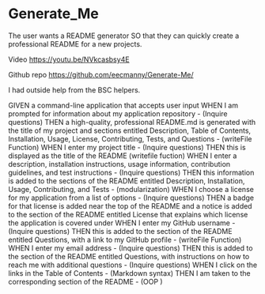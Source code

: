 # Generate_Me

The user wants a README generator SO that they can quickly create a professional README for a new projects.

Video
https://youtu.be/NVkcasbsy4E

Github repo
https://github.com/eecmanny/Generate-Me/


I had outside help from the BSC helpers.


GIVEN a command-line application that accepts user input
WHEN I am prompted for information about my application repository - (Inquire questions)
THEN a high-quality, professional README.md is generated with the title of my project and sections entitled Description, Table of Contents, Installation, Usage, License, Contributing, Tests, and Questions - (writeFile Function)
WHEN I enter my project title - (Inquire questions)
THEN this is displayed as the title of the README (writefile fuction)
WHEN I enter a description, installation instructions, usage information, contribution guidelines, and test instructions - (Inquire questions)
THEN this information is added to the sections of the README entitled Description, Installation, Usage, Contributing, and Tests - (modularization)
WHEN I choose a license for my application from a list of options - (Inquire questions)
THEN a badge for that license is added near the top of the README and a notice is added to the section of the README entitled License that explains which license the application is covered under
WHEN I enter my GitHub username - (Inquire questions)
THEN this is added to the section of the README entitled Questions, with a link to my GitHub profile - (writeFile Function)
WHEN I enter my email address - (Inquire questions)
THEN this is added to the section of the README entitled Questions, with instructions on how to reach me with additional questions - (Inquire questions)
WHEN I click on the links in the Table of Contents - (Markdown syntax)
THEN I am taken to the corresponding section of the README - (OOP )
